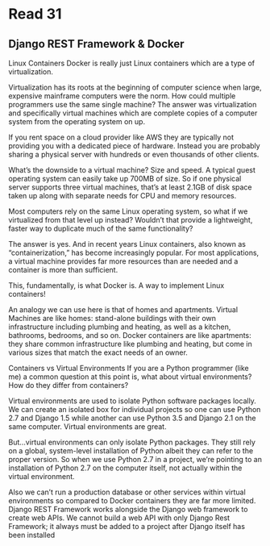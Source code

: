 # Read 31
## Django REST Framework & Docker
Linux Containers
Docker is really just Linux containers which are a type of virtualization.

Virtualization has its roots at the beginning of computer science when large, expensive mainframe computers were the norm. How could multiple programmers use the same single machine? The answer was virtualization and specifically virtual machines which are complete copies of a computer system from the operating system on up.

If you rent space on a cloud provider like AWS they are typically not providing you with a dedicated piece of hardware. Instead you are probably sharing a physical server with hundreds or even thousands of other clients.

What’s the downside to a virtual machine? Size and speed. A typical guest operating system can easily take up 700MB of size. So if one physical server supports three virtual machines, that’s at least 2.1GB of disk space taken up along with separate needs for CPU and memory resources.

Most computers rely on the same Linux operating system, so what if we virtualized from that level up instead? Wouldn’t that provide a lightweight, faster way to duplicate much of the same functionality?

The answer is yes. And in recent years Linux containers, also known as “containerization,” has become increasingly popular. For most applications, a virtual machine provides far more resources than are needed and a container is more than sufficient.

This, fundamentally, is what Docker is. A way to implement Linux containers!

An analogy we can use here is that of homes and apartments. Virtual Machines are like homes: stand-alone buildings with their own infrastructure including plumbing and heating, as well as a kitchen, bathrooms, bedrooms, and so on. Docker containers are like apartments: they share common infrastructure like plumbing and heating, but come in various sizes that match the exact needs of an owner.

Containers vs Virtual Environments
If you are a Python programmer (like me) a common question at this point is, what about virtual environments? How do they differ from containers?

Virtual environments are used to isolate Python software packages locally. We can create an isolated box for individual projects so one can use Python 2.7 and Django 1.5 while another can use Python 3.5 and Django 2.1 on the same computer. Virtual environments are great.

But…virtual environments can only isolate Python packages. They still rely on a global, system-level installation of Python albeit they can refer to the proper version. So when we use Python 2.7 in a project, we’re pointing to an installation of Python 2.7 on the computer itself, not actually within the virtual environment.

Also we can’t run a production database or other services within virtual environments so compared to Docker containers they are far more limited.
Django REST Framework works alongside the Django web framework to create web APIs. We cannot build a web API with only Django Rest Framework; it always must be added to a project after Django itself has been installed 
